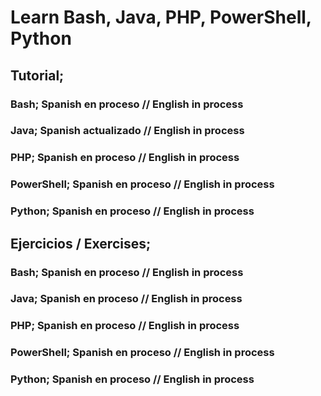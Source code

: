 # Learn Bash, Java, PHP, PowerShell, Python

## Tutorial;

### Bash; Spanish en proceso  // English in process
### Java; Spanish actualizado // English in process
### PHP; Spanish en proceso  // English in process
### PowerShell; Spanish en proceso  // English in process
### Python; Spanish en proceso  // English in process

## Ejercicios / Exercises;

### Bash; Spanish en proceso  // English in process
### Java; Spanish en proceso // English in process
### PHP; Spanish en proceso  // English in process
### PowerShell; Spanish en proceso  // English in process
### Python; Spanish en proceso  // English in process
